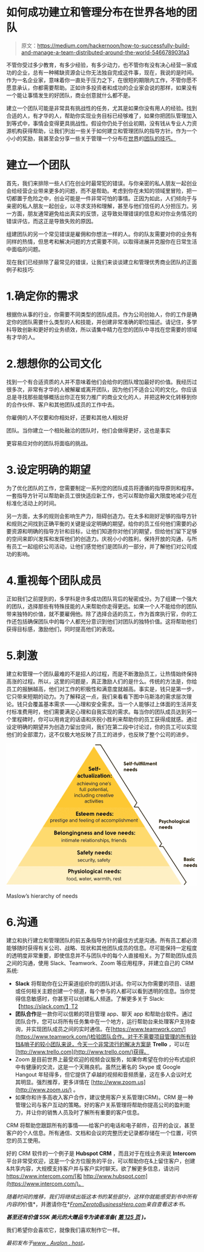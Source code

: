 # 如何成功建立和管理分布在世界各地的团队

> 原文：<https://medium.com/hackernoon/how-to-successfully-build-and-manage-a-team-distributed-around-the-world-546678903fa3>

不管你受过多少教育，有多少经验，有多少动力，也不管你有没有决心经营一家成功的企业，总有一种稀缺资源会让你无法独自完成这件事，现在，我说的是时间。作为一名企业家，意味着你一直处于压力之下，在很短的期限内工作，不管你愿不愿意承认，你都需要帮助。正如许多投资者和成功的企业家会说的那样，如果没有一个能让事情发生的好团队，商业创意就什么都不是。

建立一个团队可能是非常具有挑战性的任务，尤其是如果你没有用人的经验。找到合适的人，有才华的人，帮助你实现业务目标已经够难了，如果你把团队管理加入到等式中，事情会变得更具挑战性。假设你仍处于创业初期，没有钱从专业人力资源机构获得帮助，让我们列出一些关于如何建立和管理团队的指导方针。作为一个小小的奖励，我甚至会分享一些关于管理一个分布在[世界](https://hackernoon.com/tagged/world)的[团队的技巧。](https://hackernoon.com/tagged/distributed)

# 建立一个团队

首先，我们来排除一些人们在创业时最常犯的错误。与你亲密的私人朋友一起创业会给经营企业带来更多的问题，而不是帮助。考虑到你在未知的领域里冒险，把一切都置于危险之中，创业可能是一件非常可怕的事情。正因为如此，人们倾向于与亲密的私人朋友一起创业，以寻求支持和理解，甚至与他们信任的人分担压力。另一方面，朋友通常避免给出真实的反馈，这导致处理错误的信息和对你业务情况的错误评估，而这正是导致失败的原因。

组建团队的另一个常见错误是雇佣和你想法一样的人。你的队友需要对你的业务有同样的热情，但思考和解决问题的方式需要不同，以取得进展并克服你在日常生活中面临的问题。

现在我们已经排除了最常见的错误，让我们来谈谈建立和管理优秀商业团队的正面例子和技巧:

# 1.确定你的需求

根据你从事的行业，你需要不同类型的团队成员。作为公司创始人，你的工作是确定你的团队需要什么类型的人和技能，并创建非常准确的职位描述。请记住，多学科导致创新和更好的业务绩效，所以请集中精力在您的团队中寻找在您需要的领域有才华的人。

# 2.想想你的公司文化

找到一个有合适资质的人并不意味着他们会给你的团队增加最好的价值。我经历过很多次，非常有才华的人被解雇或离开团队，因为他们不适合公司的文化。你应该总是寻找那些能够概括出你正在努力推广的商业文化的人，并把这种文化转移到你的合作伙伴、客户和其他团队成员的工作中去。

你雇佣的人不仅要和你相处好，还要和其他人相处好

团队。当你建立一个相处融洽的团队时，他们会做得更好，这也是事实

更容易应对你的团队将面临的挑战。

# 3.设定明确的期望

为了优化团队的工作，您需要制定一系列您的团队成员将遵循的指导原则和程序。一套指导方针可以帮助新员工很快适应新工作，也可以帮助你最大限度地减少花在标准化活动上的时间。

另一方面，太多的规则会影响生产力，阻碍创造力。在太多和刚好足够的指导方针和规则之间找到正确平衡的关键是设定明确的期望。给你的员工任何他们需要的必要资源和明确的指导方针和目标，让他们知道你对他们的期望，但给他们留下足够的空间来即兴发挥和发挥他们的创造力。庆祝小小的胜利，保持开放的沟通，与所有员工一起组织公司活动，让他们感觉他们是团队的一部分，并了解他们对公司成功的影响。

# 4.重视每个团队成员

正如我们之前提到的，多学科是许多成功团队背后的秘密成分。为了组建一个强大的团队，选择那些有特殊技能的人来帮助你走得更远。如果一个人不能给你的团队带来独特的价值，就不要雇佣他。除了选择合适的员工，作为首席执行官，你的工作还包括确保团队中的每个人都充分意识到他们对团队的独特价值。这将帮助他们获得目标感，激励他们，同时提高他们的表现。

# 5.刺激

建立和管理一个团队最难的不是招人的过程，而是不断激励员工，让热情始终保持高涨的过程。所以，这里的问题是，真正激励人们的是什么。传统的方法是，你给员工的报酬越高，他们对工作的积极性和满意度就越高。事实是，钱只是第一步，它只带来短期的动力。为了解释这一点，我们来看看下图中马斯洛的需求层次理论。钱只会覆盖基本需求——心理和安全需求。当一个人能够过上体面的生活并支付标准费用时，他们需要满足心理和自我实现的需求。每当你的团队成员达到另一个里程碑时，你可以用肯定的话语和庆祝小胜利来帮助你的员工获得成就感。通过设定明确的期望并为创造力留出空间，我们在第二段中讨论过，你的员工可以实现他们的全部潜力，这不仅极大地反映了员工的进步，也反映了整个公司的进步。

![](img/01ae85b7ae7a72c284a976f9daa49b65.png)

Maslow’s hierarchy of needs

# 6.沟通

建立和执行建立和管理团队的前五条指导方针的最佳方式是沟通。所有员工都必须能够随时获得有关公司、战略、现状和其他团队成员的信息。尽可能保持一定程度的透明度非常重要，即使信息并不与团队中的每个人直接相关。为了帮助团队成员之间的沟通，使用 Slack、Teamwork、Zoom 等应用程序，并建立自己的 CRM 系统:

*   **Slack** 将帮助你在公开渠道组织你的团队对话。你可以为你需要的项目、话题或任何相关主题创建一个频道，每个参与的人都可以看到透明的信息。当你觉得信息敏感时，你甚至可以创建私人频道。了解更多关于 Slack:【https://slack.com/】T2
*   **团队合作**是一款你可以信赖的项目管理 app、聊天 app 和帮助台软件。通过团队合作，您可以将所有任务集中在一个地方，运行帮助台来处理客户支持查询，并实现团队成员之间的实时通信。在[https://www.teamwork.com/](https://www.teamwork.com/)检验团队合作。对于不需要项目管理的所有铃铛&哨子的较小团队来说，今天一个非常流行的解决方案是 **Trello** ，可以在[http://www.trello.com](http://www.trello.com/)获得。
*   Zoom 是目前世界上最受欢迎的视频会议服务，如果你希望在你的分布式组织中有健康的交流，这是一个天赐良机。虽然比著名的 Skype 或 Google Hangout 年轻得多，但它提供了卓越的视频和音频质量，这在多人会议时尤其明显。强烈推荐，更多详情在 [http://www.zoom.us](http://www.zoom.us/) 。
*   如果你和许多高收入客户合作，建议使用客户关系管理(CRM)。CRM 是一种管理公司与客户互动的策略。好的客户关系管理将帮助你提高公司的盈利能力，并让你的销售人员及时了解所有重要的客户信息。

CRM 将帮助您跟踪所有的事情——给客户的电话和电子邮件，召开的会议，甚至客户的个人信息。所有通信、文档和会议的完整历史记录都存储在一个位置，可供您的员工使用。

好的 CRM 软件的一个例子是 **Hubspot CRM** ，而且对于在线业务来说 **Intercom** 平台非常受欢迎，这是一个全方位服务的平台，可以帮助你在&上留住客户，创建&共享内容，大规模支持客户并与客户实时聊天。欲了解更多信息，请访问 https://www.intercom.com/[和 http://www.hubspot.com](https://www.intercom.com/)。

*随着时间的推移，我们将继续出版这本书的某些部分，这样你就能感受到书中所有内容的*价值*，并邀请你在*[*FromZerotoBusinessHero.com*](https://fromzerotobusinesshero.com/)*亲自查看这本书。*

***甚至还有价值 55K 美元的大赠品专为读者准备(*** [***第 125 页***](https://fromzerotobusinesshero.com/) ***)。***

我们希望你会喜欢它，就像我们喜欢制作它一样。

*最初发布于*[*www . Avalon . host*](https://www.avalon.host/blog/how-to-successfully-build-and-manage-a-team-distributed-around-the-world/)*。*